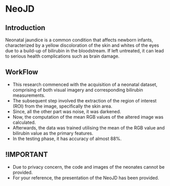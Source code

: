 # NeoJD
## Introduction
Neonatal jaundice is a common condition that affects newborn infants, characterized by a yellow discoloration of the skin and 
whites of the eyes due to a build-up of bilirubin in the bloodstream. If left untreated, it can lead to serious health complications such as brain damage.

## WorkFlow
- This research commenced with the acquisition of a neonatal dataset, comprising of both visual imagery and corresponding bilirubin measurements.
- The subsequent step involved the extraction of the region of interest (ROI) from the image, specifically the skin area.
- Since, all the other part was noise, it was darkened.
- Now, the computation of the mean RGB values of the altered image was calculated. 
- Afterwards, the data was trained utilising the mean of the RGB value and bilirubin value as the primary features.
- In the testing phase, it has accuracy of almost 88%.

## !IMPORTANT
- Due to privacy concern, the code and images of the neonates cannot be provided.
- For your reference, the presentation of the NeoJD has been provided.
